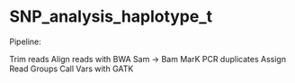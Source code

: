 # SNP_analysis_haplotype_t

Pipeline:

Trim reads
Align reads with BWA
Sam -> Bam
MarK PCR duplicates
Assign Read Groups
Call Vars with GATK
